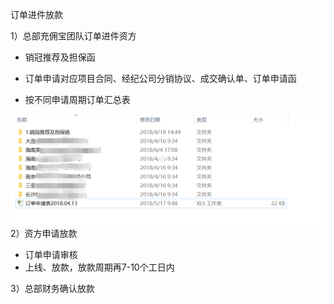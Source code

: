 订单进件放款

1）总部充佣宝团队订单进件资方

* 销冠推荐及担保函
* 订单申请对应项目合同、经纪公司分销协议、成交确认单、订单申请函

* 按不同申请周期订单汇总表

![](/2/融资包2)2）资方申请放款

* 订单申请审核
* 上线、放款，放款周期再7-10个工日内

3）总部财务确认放款

